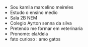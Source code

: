 -  Sou kamila marcelino meireles 
-  Estudo o ensino medio
-  Sala 2B NEM 
-  Colegio Ayrton senna da silva
-  Pretendo me formar em veterinaria
-  Pronome: ela/dela
-  fato curioso : amo gatos 
